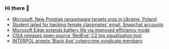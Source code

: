 ### Hi there 👋

<!--START_SECTION:feed-->
* [Microsoft: New Prestige ransomware targets orgs in Ukraine, Poland](https://www.bleepingcomputer.com/news/security/microsoft-new-prestige-ransomware-targets-orgs-in-ukraine-poland/)
* [Student jailed for hacking female classmates’ email, Snapchat accounts](https://www.bleepingcomputer.com/news/security/student-jailed-for-hacking-female-classmates-email-snapchat-accounts/)
* [Microsoft Edge extends battery life via improved efficiency mode](https://www.bleepingcomputer.com/news/microsoft/microsoft-edge-extends-battery-life-via-improved-efficiency-mode/)
* [CISA releases open-source 'RedEye' C2 log visualization tool](https://www.bleepingcomputer.com/news/security/cisa-releases-open-source-redeye-c2-log-visualization-tool/)
* [INTERPOL arrests ‘Black Axe’ cybercrime syndicate members](https://www.bleepingcomputer.com/news/security/interpol-arrests-black-axe-cybercrime-syndicate-members/)
<!--END_SECTION:feed-->

<!--
**frankenk/frankenk** is a ✨ _special_ ✨ repository because its `README.md` (this file) appears on your GitHub profile.

Here are some ideas to get you started:

- 🔭 I’m currently working on ...
- 🌱 I’m currently learning ...
- 👯 I’m looking to collaborate on ...
- 🤔 I’m looking for help with ...
- 💬 Ask me about ...
- 📫 How to reach me: ...
- 😄 Pronouns: ...
- ⚡ Fun fact: ...
-->



